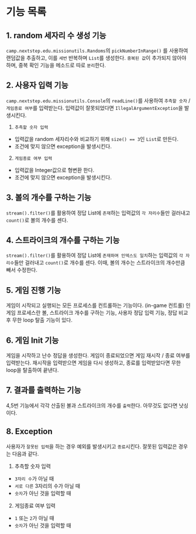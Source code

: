 # 기능 목록

## 1. random 세자리 수 생성 기능
`camp.nextstep.edu.missionutils.Randoms`의 `pickNumberInRange()` 를 사용하여 랜덤값을 추출하고, 이를 `세번` 반복하며 `List`를 생성한다. `중복된 값`이 추가되지 않아야 하며, 중복 확인 기능을 메소드로 따로 `분리`한다.
## 2. 사용자 입력 기능
`camp.nextstep.edu.missionutils.Console`의 `readLine()`를 사용하여 `추측할 숫자` / `게임종료 여부`를 입력받는다. 입력값이 잘못되었다면 `IllegalArgumentException`을 발생시킨다. 
1. `추측할 숫자 입력`
- 입력값을 random 세자리수와 비교하기 위해 `size() == 3`인 `List`로 만든다.
- 조건에 맞지 않으면 exception을 발생시킨다.

2. `게임종료 여부 입력`
- 입력값을 Integer값으로 형변환 한다.
- 조건에 맞지 않으면 exception을 발생시킨다.

## 3. 볼의 개수를 구하는 기능
`stream().filter()`를 활용하여 정답 List에 `존재`하는 입력값의 `각 자리수`들만 걸러내고 `count()`로 볼의 개수를 센다.

## 4. 스트라이크의 개수를 구하는 기능
`stream().filter()`를 활용하여 정답 List에 `존재하며 인덱스도 일치`하는 입력값의 `각 자리수`들만 걸러내고 `count()`로 개수를 센다. 이때, 볼의 개수는 스트라이크의 개수만큼 빼서 수정한다.  

## 5. 게임 진행 기능
게임이 시작되고 실행되는 모든 프로세스를 컨트롤하는 기능이다. (in-game 컨트롤)
인게임 프로세스란 볼, 스트라이크 개수를 구하는 기능, 사용자 정답 입력 기능, 정답 비교 후 무한 loop 탈출 기능이 있다.

## 6. 게임 Init 기능
게임을 시작하고 난수 정답을 생성한다. 게임이 종료되었으면 게임 재시작 / 종료 여부를 입력받는다. 재시작을 입력받으면 게임을 다시 생성하고, 종료를 입력받았다면 무한 loop을 탈출하여 끝낸다. 

## 7. 결과를 출력하는 기능
4,5번 기능에서 각각 산출된 볼과 스트라이크의 개수를 `출력`한다. 아무것도 없다면 낫싱이다.

## 8. Exception
사용자가 `잘못된 입력`을 하는 경우 예외를 발생시키고 `종료`시킨다.
잘못된 입력값은 경우는 다음과 같다.
1. 추측할 숫자 입력
- `3자리 수`가 아닐 때
- `서로 다른` 3자리의 수가 아닐 때
- `숫자`가 아닌 것을 입력할 때

2. 게임종료 여부 입력
- `1` 또는 `2`가 아닐 때
- `숫자`가 아닌 것을 입력할 때